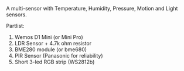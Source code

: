A multi-sensor with Temperature, Humidity, Pressure, Motion and Light sensors.

Partlist:

1. Wemos D1 Mini (or Mini Pro)
2. LDR Sensor + 4.7k ohm resistor
3. BME280 module (or bme680)
4. PIR Sensor (Panasonic for reliability)
5. Short 3-led RGB strip (WS2812b)

